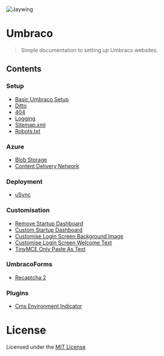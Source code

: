![Jaywing](https://github.com/Jaywing/UmbracoSetup/blob/master/images/jaywing-logo.png)

# Umbraco
> Simple documentation to setting up Umbraco websites. 

## Contents

### Setup
- [Basic Umbraco Setup](sections/basicumbracosetup.md)
- [Ditto](sections/ditto.md)
- [404](sections/404.md)
- [Logging](sections/logging.md)
- [Sitemap.xml](sections/sitemapxml.md) 
- [Robots.txt](sections/robotstxt.md) 

### Azure
- [Blob Storage](sections/azureblobstorage.md)
- [Content Delivery Network](sections/azurecdn.md)

### Deployment
- [uSync](sections/usync.md)

### Customisation
- [Remove Startup Dashboard](sections/removestartupdashboard.md)
- [Custom Startup Dashboard](sections/customstartupdashboard.md)
- [Customise Login Screen Background Image](sections/customiseloginscreenbackground.md)
- [Customise Login Screen Welcome Text](sections/customiseloginscreenwelcometext.md)
- [TinyMCE Only Paste As Text](sections/tinymce-pasteastext.md)

### UmbracoForms
- [Recaptcha 2](sections/recaptcha2.md)

### Plugins
- [Cms Environment Indicator](sections/cmsenvironmentindicator.md)


# License
Licensed under the [MIT License](LICENSE.md)